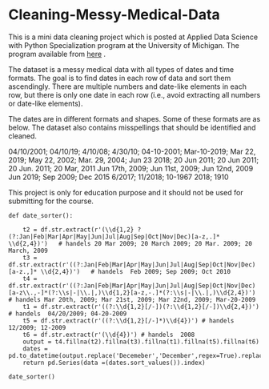 # Cleaning-Messy-Medical-Data
 
This is a mini data cleaning project which is posted at Applied Data Science with Python Specialization program at the University of Michigan. The program available from [here](https://www.coursera.org/learn/python-text-mining) .


The dataset is a messy medical data with all types of dates and time formats. The goal is to find dates in each row of data and sort them ascendingly. There are multiple numbers and date-like elements in each row, but there is only one date in each row (i.e., avoid extracting all numbers or date-like elements). 

The dates are in different formats and shapes. Some of these formats are as below. The dataset also contains misspellings that should be identified and cleaned. 


04/10/2001; 04/10/19; 4/10/08; 4/30/10; 04-10-2001;
Mar-10-2019; Mar 22, 2019; May 22, 2002; Mar. 29, 2004; Jun 23 2018;
20 Jun 2011; 20 Jun 2011; 20 Jun. 2011; 20 Mar, 2011
Jun 17th, 2009; Jun 11st, 2009; Jun 12nd, 2009
Jun 2019; Sep 2009; Dec 2015
6/2017; 11/2018; 10-1967
2018; 1910


This project is only for education purpose and it should not be used for submitting for the course. 

```
def date_sorter():

	t2 = df.str.extract(r'(\\d{1,2} ?(?:Jan|Feb|Mar|Apr|May|Jun|Jul|Aug|Sep|Oct|Nov|Dec)[a-z,.]* \\d{2,4})')   # handels 20 Mar 2009; 20 March 2009; 20 Mar. 2009; 20 March, 2009
	t3 = df.str.extract(r'((?:Jan|Feb|Mar|Apr|May|Jun|Jul|Aug|Sep|Oct|Nov|Dec)[a-z.,]* \\d{2,4})')   # handels  Feb 2009; Sep 2009; Oct 2010
	t4 = df.str.extract(r'((?:Jan|Feb|Mar|Apr|May|Jun|Jul|Aug|Sep|Oct|Nov|Dec)[a-z\\.,-]*(?:\\s|-|\\.|,)\\d{1,2}[a-z,-.]*(?:\\s|-|\\.|,)\\d{2,4})')   # handels Mar 20th, 2009; Mar 21st, 2009; Mar 22nd, 2009; Mar-20-2009
	t1 = df.str.extract(r'((?:\\d{1,2}[/-])(?:\\d{1,2}[/-])\\d{2,4})') # handels  04/20/2009; 04-20-2009
	t5 = df.str.extract(r'((?:\\d{1,2}[/-]*)\\d{4})') # handels  12/2009; 12-2009
	t6 = df.str.extract(r'(\\d{4})') # handels  2008
	output = t4.fillna(t2).fillna(t3).fillna(t1).fillna(t5).fillna(t6)
	dates = pd.to_datetime(output.replace('Decemeber','December',regex=True).replace('Janaury','January',regex=True).replace('2June','June',regex=True))
	return pd.Series(data =(dates.sort_values()).index)

date_sorter()

```